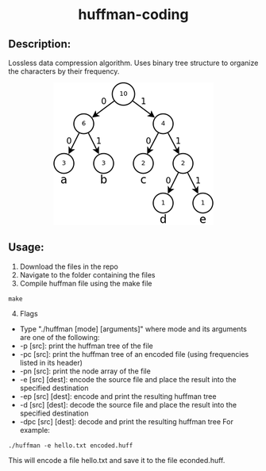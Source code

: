 <h1 align="center">huffman-coding</h1>

## Description:
Lossless data compression algorithm. Uses binary tree structure to organize the characters by their frequency.

<p align="center">
  <a href="https://en.wikipedia.org/wiki/Huffman_coding"><img src="https://github.com/kraisr/huffman-coding/blob/main/images/huffman.png?raw=true"/></a>
</p>

## Usage:
1) Download the files in the repo
2) Navigate to the folder containing the files
3) Compile huffman file using the make file
```
make
```
4) Flags
* Type "./huffman [mode] [arguments]" where mode and its arguments are one of the following:
* -p [src]: print the huffman tree of the file
* -pc [src]: print the huffman tree of an encoded file (using frequencies listed in its header)
* -pn [src]: print the node array of the file
* -e [src] [dest]: encode the source file and place the result into the specified destination
* -ep [src] [dest]: encode and print the resulting huffman tree
* -d [src] [dest]: decode the source file and place the result into the specified destination
* -dpc [src] [dest]: decode and print the resulting huffman tree
For example:
```
./huffman -e hello.txt encoded.huff
```
This will encode a file hello.txt and save it to the file econded.huff.
